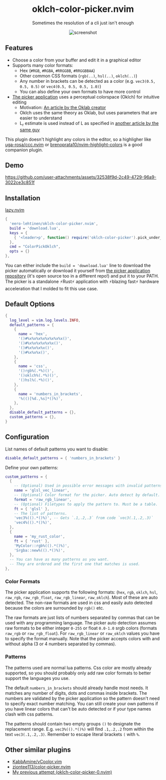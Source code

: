 <h1 align="center">oklch-color-picker.nvim</h1>

<p align="center">Sometimes the resolution of a cli just isn't enough</p>

<p align="center" width="100%"> 
  <img src="https://github.com/user-attachments/assets/62ed2fb8-fc71-4c7a-9b60-ad7768aabbce" alt="screenshot">
</p>


## Features

- Choose a color from your buffer and edit it in a graphical editor
- Supports many color formats:
  - Hex (`#RGB`, `#RGBA`, `#RRGGBB`, `#RRGGBBAA`)
  - Other common CSS formats (`rgb(..)`, `hsl(..)`, `oklch(..)`)
  - Any number in brackets can be detected as a color (e.g. `vec3(0.5, 0.5, 0.5)` or `vec4(0.5, 0.5, 0.5, 1.0)`)
  - You can also define your own formats to have more control
- [The picker application](https://github.com/eero-lehtinen/oklch-color-picker) uses a perceptual colorspace (Oklch) for intuitive editing
  - Motivation: [An article by the Oklab creator](https://bottosson.github.io/posts/oklab/)
  - Oklch uses the same theory as Oklab, but uses parameters that are easier to understand
  - L<sub>r</sub> estimate is used instead of L as specified in [another article by the same guy](https://bottosson.github.io/posts/colorpicker/#intermission---a-new-lightness-estimate-for-oklab)

This plugin doesn't highlight any colors in the editor, so a highligher like [uga-rosa/ccc.nvim](https://github.com/uga-rosa/ccc.nvim) or [brenoprata10/nvim-highlight-colors](https://github.com/brenoprata10/nvim-highlight-colors) is a good companion plugin.

## Demo

https://github.com/user-attachments/assets/32538f9d-2c49-4729-96a9-3022ce3c851f

## Installation

[lazy.nvim](https://github.com/folke/lazy.nvim)

```lua
{
  'eero-lehtinen/oklch-color-picker.nvim',
  build = 'download.lua',
  keys = {
    { '<leader>p', function() require('oklch-color-picker').pick_under_cursor() end },
  },
  cmd = "ColorPickOklch",
  opts = {}
},
```

You can either include the `build = 'download.lua'` line to download the picker automatically or download it yourself from [the picker application repository](https://github.com/eero-lehtinen/oklch-color-picker) (it's open source too in a different repo!) and put it to your PATH. The picker is a standalone ⚡Rust⚡ application with ⚡blazing fast⚡ hardware acceleration that I molded to fit this use case.

## Default Options

```lua
{
  log_level = vim.log.levels.INFO,
  default_patterns = {
    {
      name = 'hex',
      '()#%x%x%x%x%x%x%x%x()',
      '()#%x%x%x%x%x%x()',
      '()#%x%x%x%x()',
      '()#%x%x%x()',
    },
    {
      name = 'css',
      '()rgb%(.*%)()',
      '()oklch%(.*%)()',
      '()hsl%(.*%)()',
    },
    {
      name = 'numbers_in_brackets',
      '%(()[%d.,%s]*()%)',
    },
  },
  disable_default_patterns = {},
  custom_patterns = {},
}
```

## Configuration

List names of default patterns you want to disable:

```lua
disable_default_patterns = { 'numbers_in_brackets' }
```

Define your own patterns:

```lua
custom_patterns = {
  {
    -- (Optional) Used in possible error messages with invalid patterns.
    name = 'glsl_vec_linear',
    -- (Optional) Color format for the picker. Auto detect by default.
    format = 'raw_rgb_linear',
    -- (Optional) Filetypes to apply the pattern to. Must be a table.
    ft = { 'glsl' },
    -- The list of patterns.
    'vec3%(().*()%)', -- Gets `.1,.2,.3` from code `vec3(.1,.2,.3)`
    'vec4%(().*()%)',
  },
  {
    name = 'my_rust_color',
    ft = { 'rust' },
    'MyColor::rgb%(().*()%)',
    'Srgba::new%(().*()%)',
  },
  -- You can have as many patterns as you want.
  -- They are ordered and the first one that matches is used.
},
```

### Color Formats

The picker application supports the following formats: (`hex`, `rgb`, `oklch`, `hsl`, `raw_rgb`, `raw_rgb_float`, `raw_rgb_linear`, `raw_oklch`).
Most of these are auto detected. The non-raw formats are used in css and easily auto detected because the colors are surrounded by `rgb()` etc.

The raw formats are just lists of numbers separated by commas that can be used with any programming language. The picker auto detection assumes raw formats to be either integer `0-255` or float `0.0-1.0` srgb colors (formats `raw_rgb` or `raw_rgb_float`). For `raw_rgb_linear` or `raw_oklch` values you have to specify the format manually. Note that the picker accepts colors with and without alpha (3 or 4 numbers separated by commas).

### Patterns

The patterns used are normal lua patterns. Css color are mostly already supported, so you should probably only add raw color formats to better support the languages you use.

The default `numbers_in_brackets` should already handle most needs. It matches any number of digits, dots and commas inside brackets. The numbers are validated by the picker application so the pattern doesn't need to specify exact number matching. You can still create your own patterns if you have linear colors that can't be auto detected or if your type names clash with css patterns.

The patterns should contain two empty groups `()` to designate the replacement range. E.g. `vec3%(().*()%)` will find `.1,.2,.2` from within the text `vec3(.1,.2,.3)`. Remember to escape literal brackets `(` with `%`.

## Other similar plugins

- [KabbAmine/vCoolor.vim](https://github.com/KabbAmine/vCoolor.vim)
- [ziontee113/color-picker.nvim](https://github.com/ziontee113/color-picker.nvim)
- [My previous attempt (oklch-color-picker-0.nvim)](https://github.com/eero-lehtinen/oklch-color-picker-0.nvim)
